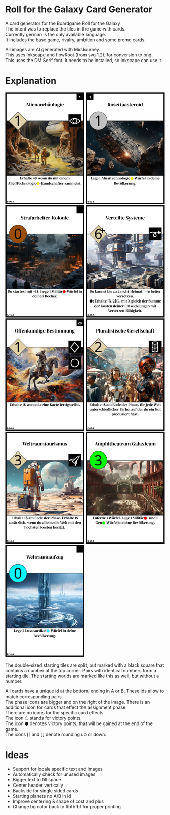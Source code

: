 # Roll for the Galaxy Card Generator

A card generator for the Boardgame Roll for the Galaxy<br />
The intent was to replace the tiles in the game with cards.<br />
Currently german is the only available language.<br />
It includes the base game, rivalry, ambition and some promo cards.<br />

All images are AI generated with MidJourney.<br />
This uses Inkscape and flowRoot (from svg 1.2), for conversion to png.<br />
This uses the DM Serif font. It needs to be installed, so Inkscape can use it.<br />

# Explanation

<p float="left">
<img src="/readMe/1.png" width="250" />
<img src="/readMe/2.png" width="250" />
<img src="/readMe/3.png" width="250" />
<img src="/readMe/4.png" width="250" />
<img src="/readMe/5.png" width="250" />
<img src="/readMe/6.png" width="250" />
<img src="/readMe/7.png" width="250" />
<img src="/readMe/8.png" width="250" />
<img src="/readMe/9.png" width="250" />
</p>

The double-sized starting tiles are split, but marked with a black square that contains a number at the top corner.
Pairs with identical numbers form a starting tile. 
The starting worlds are marked like this as well, but without a number.<br />

All cards have a unique id at the bottom, ending in A or B. These ids allow to match corresponding pairs.<br />
The phase icons are bigger and on the right of the image. There is an additional icon for cards that effect the assignment phase.<br />
There are no icons for the specific card effects.<br />
The icon ⬡ stands for victory points.<br />
The icon ⬢ denotes victory points, that will be gained at the end of the game.<br />
The icons ⌈⌉ and ⌊⌋ denote rounding up or down.<br />

# Ideas

- Support for locale specific text and images
- Automatically check for unused images
- Bigger text to fill space
- Center header vertically
- Backside for single sided cards
- Starting planets no A/B in id
- Improve centering & shape of cost and plus
- Change bg color back to #bfbfbf for proper printing